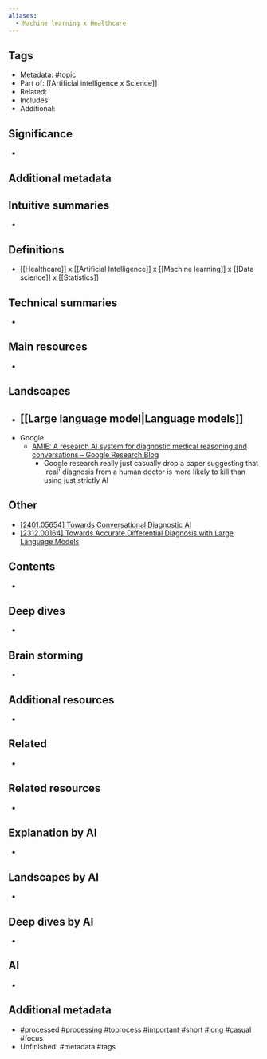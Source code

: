 ```yaml
---
aliases:
  - Machine learning x Healthcare
---
```

## Tags
- Metadata: #topic 
- Part of: [[Artificial intelligence x Science]]
- Related: 
- Includes:
- Additional: 
## Significance
- 
## Additional metadata 
## Intuitive summaries
- 
## Definitions
- [[Healthcare]] x [[Artificial Intelligence]] x [[Machine learning]] x [[Data science]] x [[Statistics]] 
## Technical summaries
-  
## Main resources 
- 
## Landscapes
- ## [[Large language model|Language models]]
- Google
	- [AMIE: A research AI system for diagnostic medical reasoning and conversations – Google Research Blog](https://blog.research.google/2024/01/amie-research-ai-system-for-diagnostic_12.html)
		- Google research really just casually drop a paper suggesting that 'real' diagnosis from a human doctor is more likely to kill than using just strictly AI
## Other
- [\[2401.05654\] Towards Conversational Diagnostic AI](https://arxiv.org/abs/2401.05654)
- [\[2312.00164\] Towards Accurate Differential Diagnosis with Large Language Models](https://arxiv.org/abs/2312.00164)
## Contents
- 
## Deep dives
- 
## Brain storming
- 
## Additional resources  
- 
## Related
- 
## Related resources  
- 
## Explanation by AI 
- 
## Landscapes by AI 
- 
## Deep dives by AI 
- 
## AI 
- 
## Additional metadata 
-  #processed #processing #toprocess #important #short #long #casual #focus
- Unfinished: #metadata #tags